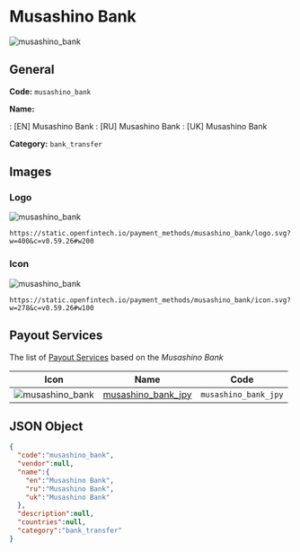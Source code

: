 
# Musashino Bank 
![musashino_bank](https://static.openfintech.io/payment_methods/musashino_bank/logo.svg?w=400&c=v0.59.26#w200)  

## General 
**Code:** `musashino_bank` 
 
**Name:** 
 
:	[EN] Musashino Bank 
:	[RU] Musashino Bank 
:	[UK] Musashino Bank 
 
**Category:** `bank_transfer` 
 

## Images 

### Logo 
![musashino_bank](https://static.openfintech.io/payment_methods/musashino_bank/logo.svg?w=400&c=v0.59.26#w200)  

```
https://static.openfintech.io/payment_methods/musashino_bank/logo.svg?w=400&c=v0.59.26#w200
```  

### Icon 
![musashino_bank](https://static.openfintech.io/payment_methods/musashino_bank/icon.svg?w=278&c=v0.59.26#w100)  

```
https://static.openfintech.io/payment_methods/musashino_bank/icon.svg?w=278&c=v0.59.26#w100
```  

## Payout Services 
 
The list of [Payout Services](/payout-services/) based on the _Musashino Bank_ 

|Icon|Name|Code| 
|:---:|:---:|:---:| 
|![musashino_bank](https://static.openfintech.io/payout_methods/musashino_bank/icon.svg?w=278&c=v0.59.26#w40) |[musashino_bank_jpy](/payout-services/musashino_bank_jpy/)|`musashino_bank_jpy`| 
 

## JSON Object 

```json
{
  "code":"musashino_bank",
  "vendor":null,
  "name":{
    "en":"Musashino Bank",
    "ru":"Musashino Bank",
    "uk":"Musashino Bank"
  },
  "description":null,
  "countries":null,
  "category":"bank_transfer"
}
```  

